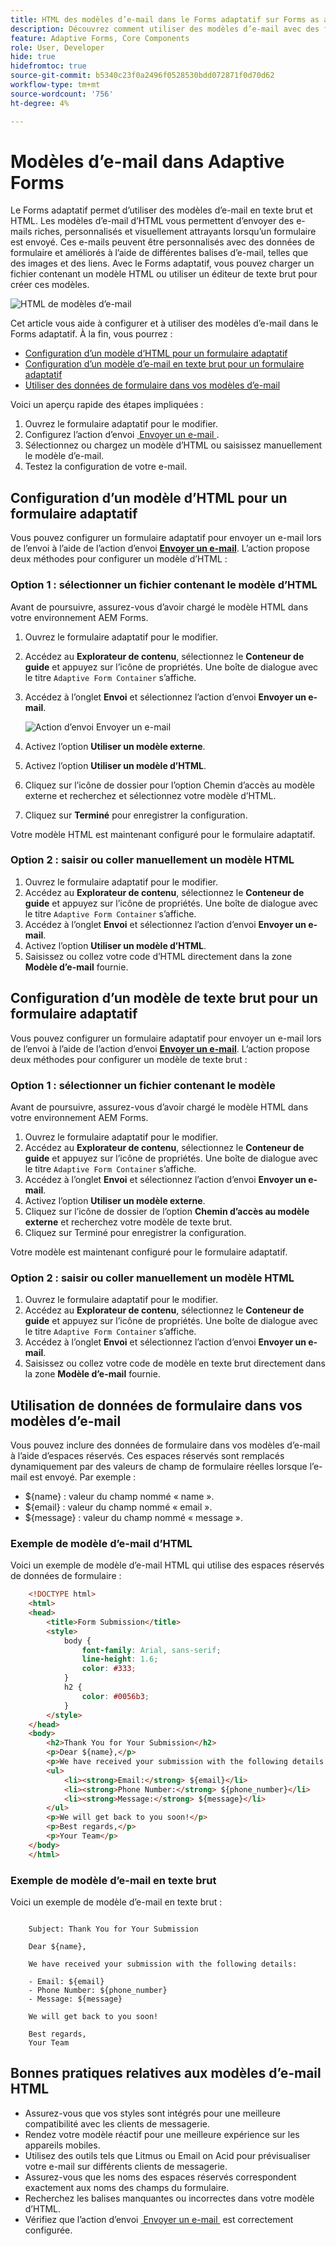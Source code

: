 ```yaml
---
title: HTML des modèles d’e-mail dans le Forms adaptatif sur Forms as a Cloud Service
description: Découvrez comment utiliser des modèles d’e-mail avec des formulaires adaptatifs.
feature: Adaptive Forms, Core Components
role: User, Developer
hide: true
hidefromtoc: true
source-git-commit: b5340c23f0a2496f0528530bdd072871f0d70d62
workflow-type: tm+mt
source-wordcount: '756'
ht-degree: 4%

---
```


# Modèles d’e-mail dans Adaptive Forms

Le Forms adaptatif permet d’utiliser des modèles d’e-mail en texte brut et HTML. Les modèles d’e-mail d’HTML vous permettent d’envoyer des e-mails riches, personnalisés et visuellement attrayants lorsqu’un formulaire est envoyé. Ces e-mails peuvent être personnalisés avec des données de formulaire et améliorés à l’aide de différentes balises d’e-mail, telles que des images et des liens. Avec le Forms adaptatif, vous pouvez charger un fichier contenant un modèle HTML ou utiliser un éditeur de texte brut pour créer ces modèles.

![HTML de modèles d’e-mail](/help/forms/assets/html-email.png)

Cet article vous aide à configurer et à utiliser des modèles d’e-mail dans le Forms adaptatif. À la fin, vous pourrez :

* [Configuration d’un modèle d’HTML pour un formulaire adaptatif](#configure-an-html-template-for-an-adaptive-form)
* [Configuration d’un modèle d’e-mail en texte brut pour un formulaire adaptatif](#configure-a-plain-text-template-for-an-adaptive-form)
* [Utiliser des données de formulaire dans vos modèles d’e-mail](#use-form-data-in-your-email-templates)


Voici un aperçu rapide des étapes impliquées :

1. Ouvrez le formulaire adaptatif pour le modifier.
1. Configurez l’action d’envoi [&#x200B; Envoyer un e-mail &#x200B;](/help/forms/configure-submit-action-send-email.md).
1. Sélectionnez ou chargez un modèle d’HTML ou saisissez manuellement le modèle d’e-mail.
1. Testez la configuration de votre e-mail.

## Configuration d’un modèle d’HTML pour un formulaire adaptatif

Vous pouvez configurer un formulaire adaptatif pour envoyer un e-mail lors de l’envoi à l’aide de l’action d’envoi [**Envoyer un e-mail**](/help/forms/configure-submit-action-send-email.md). L’action propose deux méthodes pour configurer un modèle d’HTML :

### Option 1 : sélectionner un fichier contenant le modèle d’HTML

Avant de poursuivre, assurez-vous d’avoir chargé le modèle HTML dans votre environnement AEM Forms.

1. Ouvrez le formulaire adaptatif pour le modifier.
1. Accédez au **Explorateur de contenu**, sélectionnez le **Conteneur de guide** et appuyez sur l’icône de propriétés. Une boîte de dialogue avec le titre `Adaptive Form Container` s’affiche.
1. Accédez à l’onglet **Envoi** et sélectionnez l’action d’envoi **Envoyer un e-mail**.

   ![Action d’envoi Envoyer un e-mail](/help/forms/assets/send-email-action.png)

1. Activez l’option **Utiliser un modèle externe**.
1. Activez l’option **Utiliser un modèle d’HTML**.
1. Cliquez sur l’icône de dossier pour l’option Chemin d’accès au modèle externe et recherchez et sélectionnez votre modèle d’HTML.
1. Cliquez sur **Terminé** pour enregistrer la configuration.

Votre modèle HTML est maintenant configuré pour le formulaire adaptatif.

### Option 2 : saisir ou coller manuellement un modèle HTML

1. Ouvrez le formulaire adaptatif pour le modifier.
1. Accédez au **Explorateur de contenu**, sélectionnez le **Conteneur de guide** et appuyez sur l’icône de propriétés. Une boîte de dialogue avec le titre `Adaptive Form Container` s’affiche.
1. Accédez à l’onglet **Envoi** et sélectionnez l’action d’envoi **Envoyer un e-mail**.
1. Activez l’option **Utiliser un modèle d’HTML**.
1. Saisissez ou collez votre code d’HTML directement dans la zone **Modèle d’e-mail** fournie.


## Configuration d’un modèle de texte brut pour un formulaire adaptatif

Vous pouvez configurer un formulaire adaptatif pour envoyer un e-mail lors de l’envoi à l’aide de l’action d’envoi [**Envoyer un e-mail**](/help/forms/configure-submit-action-send-email.md). L’action propose deux méthodes pour configurer un modèle de texte brut :

### Option 1 : sélectionner un fichier contenant le modèle

Avant de poursuivre, assurez-vous d’avoir chargé le modèle HTML dans votre environnement AEM Forms.

1. Ouvrez le formulaire adaptatif pour le modifier.
1. Accédez au **Explorateur de contenu**, sélectionnez le **Conteneur de guide** et appuyez sur l’icône de propriétés. Une boîte de dialogue avec le titre `Adaptive Form Container` s’affiche.
1. Accédez à l’onglet **Envoi** et sélectionnez l’action d’envoi **Envoyer un e-mail**.
1. Activez l’option **Utiliser un modèle externe**.
1. Cliquez sur l’icône de dossier de l’option **Chemin d’accès au modèle externe** et recherchez votre modèle de texte brut.
1. Cliquez sur Terminé pour enregistrer la configuration.

Votre modèle est maintenant configuré pour le formulaire adaptatif.

### Option 2 : saisir ou coller manuellement un modèle HTML

1. Ouvrez le formulaire adaptatif pour le modifier.
1. Accédez au **Explorateur de contenu**, sélectionnez le **Conteneur de guide** et appuyez sur l’icône de propriétés. Une boîte de dialogue avec le titre `Adaptive Form Container` s’affiche.
1. Accédez à l’onglet **Envoi** et sélectionnez l’action d’envoi **Envoyer un e-mail**.
1. Saisissez ou collez votre code de modèle en texte brut directement dans la zone **Modèle d’e-mail** fournie.

## Utilisation de données de formulaire dans vos modèles d’e-mail

Vous pouvez inclure des données de formulaire dans vos modèles d’e-mail à l’aide d’espaces réservés. Ces espaces réservés sont remplacés dynamiquement par des valeurs de champ de formulaire réelles lorsque l’e-mail est envoyé. Par exemple :

* ${name} : valeur du champ nommé « name ».
* ${email} : valeur du champ nommé « email ».
* ${message} : valeur du champ nommé « message ».

### Exemple de modèle d’e-mail d’HTML

Voici un exemple de modèle d’e-mail HTML qui utilise des espaces réservés de données de formulaire :

```HTML
    <!DOCTYPE html>
    <html>
    <head>
        <title>Form Submission</title>
        <style>
            body {
                font-family: Arial, sans-serif;
                line-height: 1.6;
                color: #333;
            }
            h2 {
                color: #0056b3;
            }
        </style>
    </head>
    <body>
        <h2>Thank You for Your Submission</h2>
        <p>Dear ${name},</p>
        <p>We have received your submission with the following details:</p>
        <ul>
            <li><strong>Email:</strong> ${email}</li>
            <li><strong>Phone Number:</strong> ${phone_number}</li>
            <li><strong>Message:</strong> ${message}</li>
        </ul>
        <p>We will get back to you soon!</p>
        <p>Best regards,</p>
        <p>Your Team</p>
    </body>
    </html>
```

### Exemple de modèle d’e-mail en texte brut

Voici un exemple de modèle d’e-mail en texte brut :

```TXT
    
    Subject: Thank You for Your Submission
    
    Dear ${name},
    
    We have received your submission with the following details:
    
    - Email: ${email}
    - Phone Number: ${phone_number}
    - Message: ${message}
    
    We will get back to you soon!
    
    Best regards,
    Your Team
```

## Bonnes pratiques relatives aux modèles d’e-mail HTML

* Assurez-vous que vos styles sont intégrés pour une meilleure compatibilité avec les clients de messagerie.
* Rendez votre modèle réactif pour une meilleure expérience sur les appareils mobiles.
* Utilisez des outils tels que Litmus ou Email on Acid pour prévisualiser votre e-mail sur différents clients de messagerie.
* Assurez-vous que les noms des espaces réservés correspondent exactement aux noms des champs du formulaire.
* Recherchez les balises manquantes ou incorrectes dans votre modèle d’HTML.
* Vérifiez que l’action d’envoi [&#x200B; Envoyer un e-mail &#x200B;](/help/forms/configure-submit-action-send-email.md) est correctement configurée.
